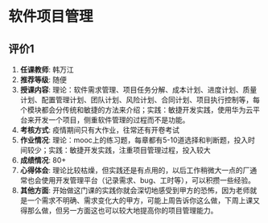 # 软件项目管理

## 评价1

1. **任课教师**: 韩万江
2. **推荐等级**: 随便
3. **授课内容**: 理论：软件需求管理、项目任务分解、成本计划、进度计划、质量计划、配置管理计划、团队计划、风险计划、合同计划、项目执行控制等，每个模块都会分传统和敏捷的方法来介绍；实践：敏捷开发实践，使用华为云平台来开发一个项目，侧重软件管理的过程而不是功能。
4. **考核方式**: 疫情期间只有大作业，往常还有开卷考试
5. **作业情况**: 理论：mooc上的练习题，每章都有5-10道选择和判断题，投入时间较少；实践：敏捷开发实践，注重项目管理过程，投入较大 
6. **成绩情况**: 80+
7. **心得体会**: 理论比较枯燥，但实践还是有点用的，以后工作稍微大一点的厂通常也会使用开发管理平台（记录需求、bug、工时等），可以积攒一些经验。
8. **其他方面**: 开始做这门课的实践你就会深切地感受到甲方的恐怖，因为老师就是一个需求不明确、需求变化大的甲方，可能上周告诉你这么做，下周上课又得那么做，但另一方面这也可以较大地提高你的项目管理能力。